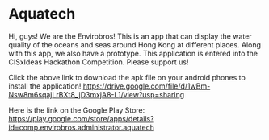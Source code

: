 # Aquatech
Hi, guys! We are the Envirobros! This is an app that can display the water quality of the oceans and seas around Hong Kong at different places. Along with this app, we also have a prototype. This application is entered into the CISxIdeas Hackathon Competition. Please support us!

Click the above link to download the apk file on your android phones to install the application!
https://drive.google.com/file/d/1wBm-Nsw8m6sqajLrBXt8_jD3mxjA8-L1/view?usp=sharing

Here is the link on the Google Play Store:
https://play.google.com/store/apps/details?id=comp.envirobros.administrator.aquatech
